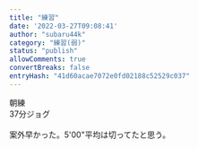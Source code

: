 ```yaml
---
title: "練習"
date: '2022-03-27T09:08:41'
author: "subaru44k"
category: "練習(弱)"
status: "publish"
allowComments: true
convertBreaks: false
entryHash: "41d60acae7072e0fd02188c52529c037"
---
```

朝練<br>
37分ジョグ<br>
<br>
案外早かった。5'00"平均は切ってたと思う。
